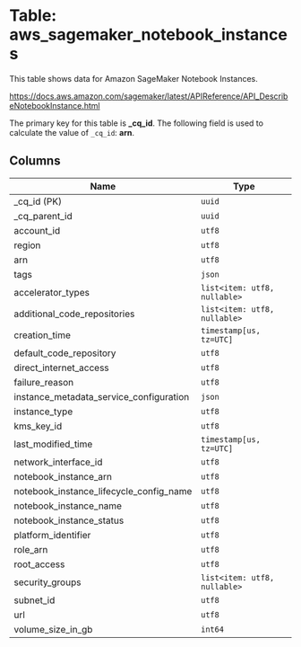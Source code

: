 # Table: aws_sagemaker_notebook_instances

This table shows data for Amazon SageMaker Notebook Instances.

https://docs.aws.amazon.com/sagemaker/latest/APIReference/API_DescribeNotebookInstance.html

The primary key for this table is **_cq_id**.
The following field is used to calculate the value of `_cq_id`: **arn**.

## Columns

| Name          | Type          |
| ------------- | ------------- |
|_cq_id (PK)|`uuid`|
|_cq_parent_id|`uuid`|
|account_id|`utf8`|
|region|`utf8`|
|arn|`utf8`|
|tags|`json`|
|accelerator_types|`list<item: utf8, nullable>`|
|additional_code_repositories|`list<item: utf8, nullable>`|
|creation_time|`timestamp[us, tz=UTC]`|
|default_code_repository|`utf8`|
|direct_internet_access|`utf8`|
|failure_reason|`utf8`|
|instance_metadata_service_configuration|`json`|
|instance_type|`utf8`|
|kms_key_id|`utf8`|
|last_modified_time|`timestamp[us, tz=UTC]`|
|network_interface_id|`utf8`|
|notebook_instance_arn|`utf8`|
|notebook_instance_lifecycle_config_name|`utf8`|
|notebook_instance_name|`utf8`|
|notebook_instance_status|`utf8`|
|platform_identifier|`utf8`|
|role_arn|`utf8`|
|root_access|`utf8`|
|security_groups|`list<item: utf8, nullable>`|
|subnet_id|`utf8`|
|url|`utf8`|
|volume_size_in_gb|`int64`|